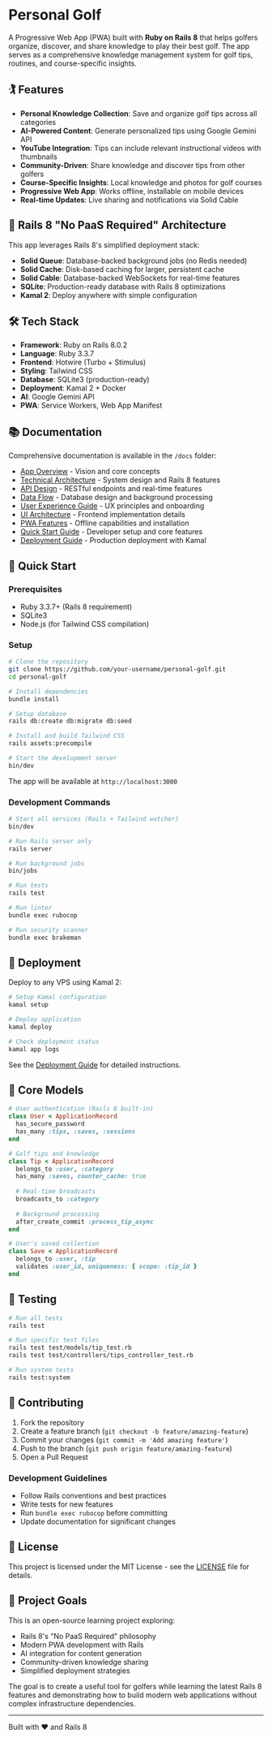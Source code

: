 # Personal Golf

A Progressive Web App (PWA) built with **Ruby on Rails 8** that helps golfers organize, discover, and share knowledge to play their best golf. The app serves as a comprehensive knowledge management system for golf tips, routines, and course-specific insights.

## 🏌️ Features

- **Personal Knowledge Collection**: Save and organize golf tips across all categories
- **AI-Powered Content**: Generate personalized tips using Google Gemini API
- **YouTube Integration**: Tips can include relevant instructional videos with thumbnails
- **Community-Driven**: Share knowledge and discover tips from other golfers
- **Course-Specific Insights**: Local knowledge and photos for golf courses
- **Progressive Web App**: Works offline, installable on mobile devices
- **Real-time Updates**: Live sharing and notifications via Solid Cable

## 🚀 Rails 8 "No PaaS Required" Architecture

This app leverages Rails 8's simplified deployment stack:

- **Solid Queue**: Database-backed background jobs (no Redis needed)
- **Solid Cache**: Disk-based caching for larger, persistent cache
- **Solid Cable**: Database-backed WebSockets for real-time features
- **SQLite**: Production-ready database with Rails 8 optimizations
- **Kamal 2**: Deploy anywhere with simple configuration

## 🛠 Tech Stack

- **Framework**: Ruby on Rails 8.0.2
- **Language**: Ruby 3.3.7
- **Frontend**: Hotwire (Turbo + Stimulus)
- **Styling**: Tailwind CSS
- **Database**: SQLite3 (production-ready)
- **Deployment**: Kamal 2 + Docker
- **AI**: Google Gemini API
- **PWA**: Service Workers, Web App Manifest

## 📚 Documentation

Comprehensive documentation is available in the `/docs` folder:

- [App Overview](docs/app-overview.md) - Vision and core concepts
- [Technical Architecture](docs/technical-architecture.md) - System design and Rails 8 features
- [API Design](docs/api-design.md) - RESTful endpoints and real-time features
- [Data Flow](docs/data-flow.md) - Database design and background processing
- [User Experience Guide](docs/user-experience-guide.md) - UX principles and onboarding
- [UI Architecture](docs/ui-architecture.md) - Frontend implementation details
- [PWA Features](docs/pwa-features.md) - Offline capabilities and installation
- [Quick Start Guide](docs/quick-start-guide.md) - Developer setup and core features
- [Deployment Guide](docs/deployment-guide.md) - Production deployment with Kamal

## 🚀 Quick Start

### Prerequisites

- Ruby 3.3.7+ (Rails 8 requirement)
- SQLite3
- Node.js (for Tailwind CSS compilation)

### Setup

```bash
# Clone the repository
git clone https://github.com/your-username/personal-golf.git
cd personal-golf

# Install dependencies
bundle install

# Setup database
rails db:create db:migrate db:seed

# Install and build Tailwind CSS
rails assets:precompile

# Start the development server
bin/dev
```

The app will be available at `http://localhost:3000`

### Development Commands

```bash
# Start all services (Rails + Tailwind watcher)
bin/dev

# Run Rails server only
rails server

# Run background jobs
bin/jobs

# Run tests
rails test

# Run linter
bundle exec rubocop

# Run security scanner
bundle exec brakeman
```

## 🐳 Deployment

Deploy to any VPS using Kamal 2:

```bash
# Setup Kamal configuration
kamal setup

# Deploy application
kamal deploy

# Check deployment status
kamal app logs
```

See the [Deployment Guide](docs/deployment-guide.md) for detailed instructions.

## 🎯 Core Models

```ruby
# User authentication (Rails 8 built-in)
class User < ApplicationRecord
  has_secure_password
  has_many :tips, :saves, :sessions
end

# Golf tips and knowledge
class Tip < ApplicationRecord
  belongs_to :user, :category
  has_many :saves, counter_cache: true
  
  # Real-time broadcasts
  broadcasts_to :category
  
  # Background processing
  after_create_commit :process_tip_async
end

# User's saved collection
class Save < ApplicationRecord
  belongs_to :user, :tip
  validates :user_id, uniqueness: { scope: :tip_id }
end
```

## 🧪 Testing

```bash
# Run all tests
rails test

# Run specific test files
rails test test/models/tip_test.rb
rails test test/controllers/tips_controller_test.rb

# Run system tests
rails test:system
```

## 🤝 Contributing

1. Fork the repository
2. Create a feature branch (`git checkout -b feature/amazing-feature`)
3. Commit your changes (`git commit -m 'Add amazing feature'`)
4. Push to the branch (`git push origin feature/amazing-feature`)
5. Open a Pull Request

### Development Guidelines

- Follow Rails conventions and best practices
- Write tests for new features
- Run `bundle exec rubocop` before committing
- Update documentation for significant changes

## 📝 License

This project is licensed under the MIT License - see the [LICENSE](LICENSE) file for details.

## 🎯 Project Goals

This is an open-source learning project exploring:

- Rails 8's "No PaaS Required" philosophy
- Modern PWA development with Rails
- AI integration for content generation
- Community-driven knowledge sharing
- Simplified deployment strategies

The goal is to create a useful tool for golfers while learning the latest Rails 8 features and demonstrating how to build modern web applications without complex infrastructure dependencies.

---

Built with ❤️ and Rails 8